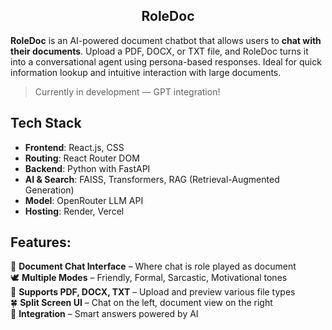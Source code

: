 <h2 align="center">RoleDoc</h2>

**RoleDoc** is an AI-powered document chatbot that allows users to **chat with their documents**. Upload a PDF, DOCX, or TXT file, and RoleDoc turns it into a conversational agent using persona-based responses. Ideal for quick information lookup and intuitive interaction with large documents.

> Currently in development — GPT integration!<br>


## Tech Stack

- **Frontend**: React.js, CSS
- **Routing**: React Router DOM
- **Backend**: Python with FastAPI
- **AI & Search**: FAISS, Transformers, RAG (Retrieval-Augmented Generation)
- **Model**: OpenRouter LLM API
- **Hosting**: Render, Vercel


## Features:

👾 **Document Chat Interface** – Where chat is role played as document  
🕊️ **Multiple Modes** – Friendly, Formal, Sarcastic, Motivational tones  
🫧 **Supports PDF, DOCX, TXT** – Upload and preview various file types  
🍀 **Split Screen UI** – Chat on the left, document view on the right   
🍄 **Integration** – Smart answers powered by AI
